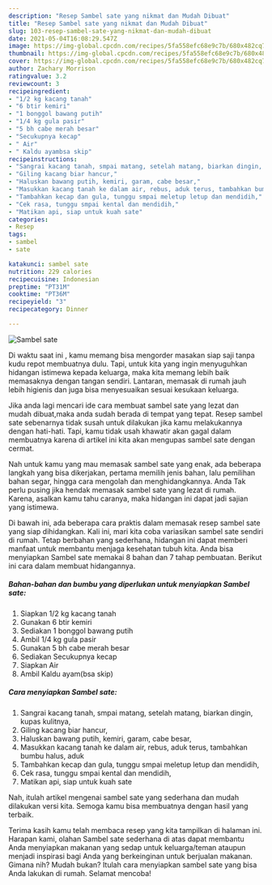 ```yaml
---
description: "Resep Sambel sate yang nikmat dan Mudah Dibuat"
title: "Resep Sambel sate yang nikmat dan Mudah Dibuat"
slug: 103-resep-sambel-sate-yang-nikmat-dan-mudah-dibuat
date: 2021-05-04T16:08:29.547Z
image: https://img-global.cpcdn.com/recipes/5fa558efc68e9c7b/680x482cq70/sambel-sate-foto-resep-utama.jpg
thumbnail: https://img-global.cpcdn.com/recipes/5fa558efc68e9c7b/680x482cq70/sambel-sate-foto-resep-utama.jpg
cover: https://img-global.cpcdn.com/recipes/5fa558efc68e9c7b/680x482cq70/sambel-sate-foto-resep-utama.jpg
author: Zachary Morrison
ratingvalue: 3.2
reviewcount: 3
recipeingredient:
- "1/2 kg kacang tanah"
- "6 btir kemiri"
- "1 bonggol bawang putih"
- "1/4 kg gula pasir"
- "5 bh cabe merah besar"
- "Secukupnya kecap"
- " Air"
- " Kaldu ayambsa skip"
recipeinstructions:
- "Sangrai kacang tanah, smpai matang, setelah matang, biarkan dingin, kupas kulitnya,"
- "Giling kacang biar hancur,"
- "Haluskan bawang putih, kemiri, garam, cabe besar,"
- "Masukkan kacang tanah ke dalam air, rebus, aduk terus, tambahkan bumbu halus, aduk"
- "Tambahkan kecap dan gula, tunggu smpai meletup letup dan mendidih,"
- "Cek rasa, tunggu smpai kental dan mendidih,"
- "Matikan api, siap untuk kuah sate"
categories:
- Resep
tags:
- sambel
- sate

katakunci: sambel sate 
nutrition: 229 calories
recipecuisine: Indonesian
preptime: "PT31M"
cooktime: "PT36M"
recipeyield: "3"
recipecategory: Dinner

---
```



![Sambel sate](https://img-global.cpcdn.com/recipes/5fa558efc68e9c7b/680x482cq70/sambel-sate-foto-resep-utama.jpg)

Di waktu  saat ini , kamu memang bisa mengorder masakan siap saji tanpa kudu repot membuatnya dulu. Tapi, untuk kita yang ingin menyuguhkan hidangan istimewa kepada keluarga, maka kita memang lebih baik memasaknya dengan tangan sendiri. Lantaran, memasak di rumah jauh lebih higienis dan juga bisa menyesuaikan sesuai kesukaan keluarga.

Jika anda lagi mencari ide cara membuat sambel sate yang lezat dan mudah dibuat,maka anda sudah berada di tempat yang tepat. Resep sambel sate  sebenarnya tidak susah untuk dilakukan jika kamu melakukannya dengan hati-hati. Tapi, kamu tidak usah khawatir akan gagal dalam membuatnya 
karena di artikel ini kita akan mengupas sambel sate dengan cermat.  



Nah untuk kamu yang mau memasak sambel sate yang enak, ada beberapa langkah yang bisa dikerjakan, pertama memilih jenis bahan, lalu pemilihan bahan segar, hingga cara mengolah dan menghidangkannya. Anda Tak perlu pusing jika hendak memasak sambel sate yang lezat di rumah. Karena, asalkan kamu  tahu caranya, maka hidangan ini dapat jadi sajian yang istimewa.

Di bawah ini, ada beberapa cara praktis  dalam memasak resep sambel sate yang siap dihidangkan. Kali ini, mari kita coba variasikan sambel sate sendiri di rumah. Tetap berbahan yang sederhana, hidangan ini dapat memberi manfaat untuk membantu menjaga kesehatan tubuh kita. Anda bisa menyiapkan Sambel sate memakai 8 bahan dan 7 tahap pembuatan. Berikut ini cara dalam membuat hidangannya.

<!--inarticleads1-->

##### Bahan-bahan dan bumbu yang diperlukan untuk menyiapkan Sambel sate:

1. Siapkan 1/2 kg kacang tanah
1. Gunakan 6 btir kemiri
1. Sediakan 1 bonggol bawang putih
1. Ambil 1/4 kg gula pasir
1. Gunakan 5 bh cabe merah besar
1. Sediakan Secukupnya kecap
1. Siapkan  Air
1. Ambil  Kaldu ayam(bsa skip)




<!--inarticleads2-->

##### Cara menyiapkan Sambel sate:

1. Sangrai kacang tanah, smpai matang, setelah matang, biarkan dingin, kupas kulitnya,
1. Giling kacang biar hancur,
1. Haluskan bawang putih, kemiri, garam, cabe besar,
1. Masukkan kacang tanah ke dalam air, rebus, aduk terus, tambahkan bumbu halus, aduk
1. Tambahkan kecap dan gula, tunggu smpai meletup letup dan mendidih,
1. Cek rasa, tunggu smpai kental dan mendidih,
1. Matikan api, siap untuk kuah sate




Nah, itulah artikel mengenai  sambel sate  yang sederhana dan mudah dilakukan versi kita. Semoga kamu bisa membuatnya dengan hasil yang terbaik. 

Terima kasih kamu telah membaca resep yang kita tampilkan di halaman ini. Harapan kami, olahan  Sambel sate sederhana di atas dapat membantu Anda menyiapkan makanan yang sedap untuk keluarga/teman ataupun menjadi inspirasi bagi Anda yang berkeinginan untuk berjualan makanan. Gimana nih? Mudah bukan? Itulah cara menyiapkan sambel sate yang bisa Anda lakukan di rumah. Selamat mencoba!

